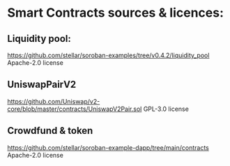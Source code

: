 # Smart Contracts sources & licences:

## Liquidity pool:
https://github.com/stellar/soroban-examples/tree/v0.4.2/liquidity_pool
Apache-2.0 license 


## UniswapPairV2
https://github.com/Uniswap/v2-core/blob/master/contracts/UniswapV2Pair.sol
GPL-3.0 license 

## Crowdfund & token
https://github.com/stellar/soroban-example-dapp/tree/main/contracts
Apache-2.0 license 


